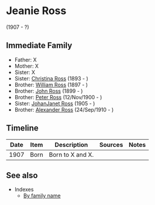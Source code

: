 ﻿---
layout: person
subject_key: i71751658
permalink: /people/i71751658
---

# Jeanie Ross
(1907 - ?)

## Immediate Family

* Father: X
* Mother: X
* Sister: X
* Sister: [Christina Ross](./@i10478196@-christina-ross-b1893-d.md) (1893 - )
* Brother: [William Ross](./@i21369571@-william-ross-b1897-d.md) (1897 - )
* Brother: [John Ross](./@i35298145@-john-ross-b1899-d.md) (1899 - )
* Brother: [Peter Ross](./@i67099773@-peter-ross-b1900-11-12-d.md) (12/Nov/1900 - )
* Sister: [JohanJanet Ross](./@i18017632@-johanjanet-ross-b1905-d.md) (1905 - )
* Brother: [Alexander Ross](./@i52064896@-alexander-ross-b1910-9-24-d.md) (24/Sep/1910 - )

## Timeline

Date | Item | Description | Sources | Notes
---|---|---|---|---
1907 | Born | Born to X and X. |  | 


## See also

- Indexes
  - [By family name](../index-by-family-name.md)

